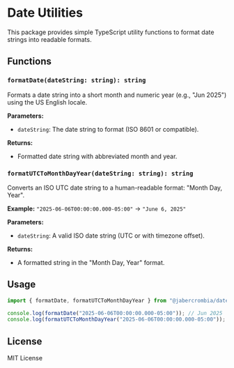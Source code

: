 # Date Utilities

This package provides simple TypeScript utility functions to format date strings into readable formats.

## Functions

### `formatDate(dateString: string): string`

Formats a date string into a short month and numeric year (e.g., "Jun 2025") using the US English locale.

**Parameters:**
- `dateString`: The date string to format (ISO 8601 or compatible).

**Returns:**
- Formatted date string with abbreviated month and year.

### `formatUTCToMonthDayYear(dateString: string): string`

Converts an ISO UTC date string to a human-readable format: "Month Day, Year".

**Example:** `"2025-06-06T00:00:00.000-05:00"` → `"June 6, 2025"`

**Parameters:**
- `dateString`: A valid ISO date string (UTC or with timezone offset).

**Returns:**
- A formatted string in the "Month Day, Year" format.

## Usage

```ts
import { formatDate, formatUTCToMonthDayYear } from "@jabercrombia/date-utils";

console.log(formatDate("2025-06-06T00:00:00.000-05:00")); // Jun 2025
console.log(formatUTCToMonthDayYear("2025-06-06T00:00:00.000-05:00")); // June 6, 2025
```

## License

MIT License
